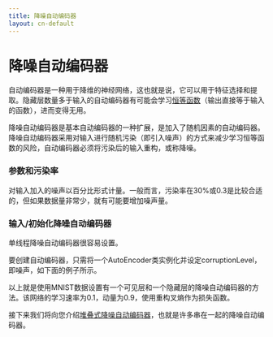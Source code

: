```yaml
---
title: 降噪自动编码器
layout: cn-default
---
```


# 降噪自动编码器

自动编码器是一种用于降维的神经网络，这也就是说，它可以用于特征选择和提取。隐藏层数量多于输入的自动编码器有可能会学习[恒等函数](https://en.wikipedia.org/wiki/Identity_function)（输出直接等于输入的函数），进而变得无用。 

降噪自动编码器是基本自动编码器的一种扩展，是加入了随机因素的自动编码器。降噪自动编码器采用对输入进行随机污染（即引入噪声）的方式来减少学习恒等函数的风险，自动编码器必须将污染后的输入重构，或称降噪。 

### 参数和污染率 

对输入加入的噪声以百分比形式计量。一般而言，污染率在30%或0.3是比较合适的，但如果数据量非常少，就有可能要增加噪声量。

### 输入/初始化降噪自动编码器

单线程降噪自动编码器很容易设置。 

要创建自动编码器，只需将一个AutoEncoder类实例化并设定corruptionLevel，即噪声，如下面的例子所示。

<script src="https://gist-it.appspot.com/https://github.com/deeplearning4j/dl4j-examples/blob/master/src/main/java/org/deeplearning4j/examples/autoencoder/StackedAutoEncoderMnistExample.java?slice=24:96"></script>

以上就是使用MNIST数据设置有一个可见层和一个隐藏层的降噪自动编码器的方法。该网络的学习速率为0.1，动量为0.9，使用重构叉熵作为损失函数。 

接下来我们将向您介绍[堆叠式降噪自动编码器](./stackeddenoisingautoencoder.html)，也就是许多串在一起的降噪自动编码器。
